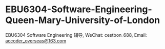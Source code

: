 # EBU6304-Software-Engineering-Queen-Mary-University-of-London
EBU6304 Software Engineering 辅导, WeChat: cestbon_688, Email: accoder_overseas@163.com
